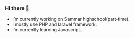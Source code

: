 ### Hi there 👋

- I’m currently working on Sammar highschool(part-time).
- I mostly use PHP and laravel framework.
- I’m currently learning Javascript...
